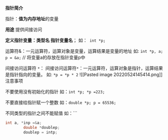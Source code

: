 **指针简介**

指针：**值为内存地址**的变量

**用途**
提供间接访问


**定义指针变量：类型名 指针变量名**；
如：` int *p;`

运算符&：一元运算符，运算对象是变量，运算结果是变量的地址
如: `int *p, a; p = &a;` // 将变量a的存放在指针变量p中

间接访问运算符 `*`：
间接访问运算符`*`：一元运算符，运算对象是指针，运算结果是指针指向的变量。
如: `*p = *p * 2`
![[Pasted image 20220524145414.png]]
注意事项

不要使用没有初始化的指针
如：`int *p; *p =223;`

不要直接给指针赋一个整数
如：`double *p; p = 65536;`

不同类型的指针之间不能赋值
如：```
```c++
int a, *inp =&a;
		double *doublep;
		doublep = intp;
```
```                                                                                                                                                                                                                                                                                                                                                                                                                                                                                                                                                                                                                                                                                                                                                                                                                                                                                                                                                                                                                                                                                                                                                                                                                                                                                                                                                                                                                                                                                                                                                                                                                                                                                                                                                                                                                                                                                                                                                                                                                                                                                                                                                                                                                                                                                                                                                                                                                                                                                                                                                                                                                                                                                                                                                                                                                                                                                                                                                                                                                                                                                                                                                                                                                                                                                                                                                                                                                                                                                                                                                                                                                                                                                                                                                                                                                                                                                                                                                                                                                                                                                                                         